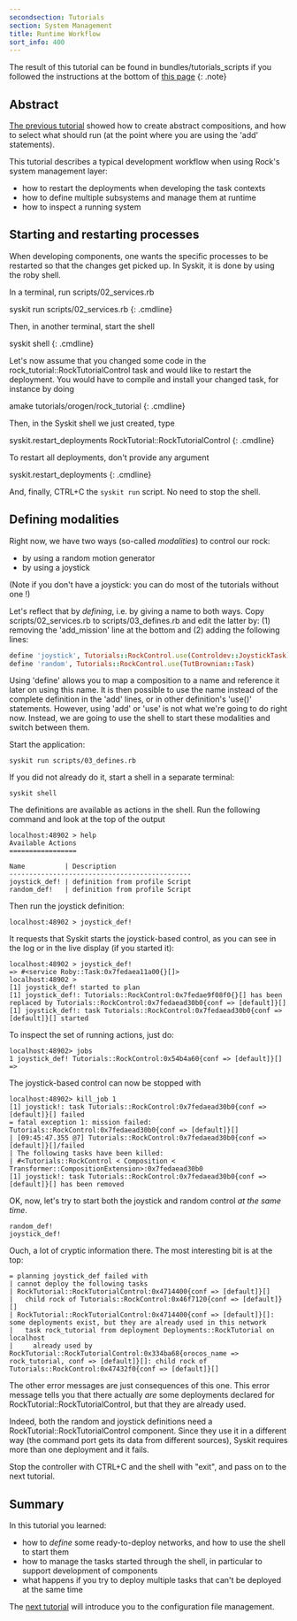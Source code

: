 ```yaml
---
secondsection: Tutorials
section: System Management
title: Runtime Workflow
sort_info: 400
---
```


The result of this tutorial can be found in bundles/tutorials_scripts if you
followed the instructions at the bottom of [this page](../tutorials/index.html)
{: .note}

Abstract
--------

[The previous tutorial](300_services.html) showed how to create abstract
compositions, and how to select what should run 
(at the point where you are using the 'add' statements).

This tutorial describes a typical development workflow when using Rock's
system management layer:

 * how to restart the deployments when developing the task contexts
 * how to define multiple subsystems and manage them at runtime
 * how to inspect a running system

Starting and restarting processes
---------------------------------
When developing components, one wants the specific processes to be restarted so
that the changes get picked up. In Syskit, it is done by
using the roby shell.

In a terminal, run scripts/02_services.rb

syskit run scripts/02_services.rb
{: .cmdline}

Then, in another terminal, start the shell

syskit shell
{: .cmdline}

Let's now assume that you changed some code in the
rock_tutorial::RockTutorialControl task and would like to restart the
deployment. You would have to compile and install your changed task, for
instance by doing

amake tutorials/orogen/rock_tutorial
{: .cmdline}

Then, in the Syskit shell we just created, type

syskit.restart_deployments RockTutorial::RockTutorialControl
{: .cmdline}

To restart all deployments, don't provide any argument

syskit.restart_deployments
{: .cmdline}

And, finally, CTRL+C the `syskit run` script. No need to stop the shell.

Defining modalities
-------------------
Right now, we have two ways (so-called _modalities_) to control our rock:

 * by using a random motion generator
 * by using a joystick

(Note if you don't have a joystick: you can do most of the tutorials without one
!)

Let's reflect that by _defining_, i.e. by giving a name to both ways. Copy
scripts/02_services.rb to scripts/03_defines.rb and edit the latter by: (1)
removing the 'add_mission' line at the bottom and (2) adding the following lines:

~~~ ruby
define 'joystick', Tutorials::RockControl.use(Controldev::JoystickTask)
define 'random', Tutorials::RockControl.use(TutBrownian::Task)
~~~

Using 'define' allows you to map a composition to a name and reference it later
on using this name. It is 
then possible to use the name instead of the complete definition in
the 'add' lines, or in other definition's 'use()' statements. However, using 'add' or 'use' is 
not what we're going to do right now. Instead, we are going to use the shell to start these
modalities and switch between them.

Start the application:

~~~
syskit run scripts/03_defines.rb
~~~

If you did not already do it, start a shell in a separate terminal:

~~~
syskit shell
~~~

The definitions are available as actions in the shell. Run the following command
and look at the top of the output

~~~
localhost:48902 > help
Available Actions
=================

Name          | Description                   
----------------------------------------------
joystick_def! | definition from profile Script
random_def!   | definition from profile Script
~~~

Then run the joystick definition:

~~~
localhost:48902 > joystick_def!
~~~

It requests that Syskit starts the joystick-based control, as you can
see in the log or in the live display (if you started it):

~~~
localhost:48902 > joystick_def!
=> #<service Roby::Task:0x7fedaea11a00{}[]>
localhost:48902 >
[1] joystick_def! started to plan
[1] joystick_def!: Tutorials::RockControl:0x7fedae9f08f0{}[] has been replaced by Tutorials::RockControl:0x7fedaead30b0{conf => [default]}[] 
[1] joystick_def!: task Tutorials::RockControl:0x7fedaead30b0{conf => [default]}[] started
~~~

To inspect the set of running actions, just do:

~~~
localhost:48902> jobs
1 joystick_def! Tutorials::RockControl:0x54b4a60{conf => [default]}[]
=> 
~~~

The joystick-based control can now be stopped with

~~~
localhost:48902> kill_job 1
[1] joystick!: task Tutorials::RockControl:0x7fedaead30b0{conf => [default]}[] failed
= fatal exception 1: mission failed: Tutorials::RockControl:0x7fedaead30b0{conf => [default]}[]
| [09:45:47.355 @7] Tutorials::RockControl:0x7fedaead30b0{conf => [default]}[]/failed
| The following tasks have been killed:
| #<Tutorials::RockControl < Composition < Transformer::CompositionExtension>:0x7fedaead30b0
[1] joystick!: task Tutorials::RockControl:0x7fedaead30b0{conf => [default]}[] has been removed
~~~

OK, now, let's try to start both the joystick and random control _at the same
time_.

~~~
random_def!
joystick_def!
~~~

Ouch, a lot of cryptic information there. The most interesting bit is at the
top:

~~~
= planning joystick_def failed with
| cannot deploy the following tasks
| RockTutorial::RockTutorialControl:0x4714400{conf => [default]}[]
|   child rock of Tutorials::RockControl:0x46f7120{conf => [default]}[]
| RockTutorial::RockTutorialControl:0x4714400{conf => [default]}[]: some deployments exist, but they are already used in this network
|   task rock_tutorial from deployment Deployments::RockTutorial on localhost
|     already used by RockTutorial::RockTutorialControl:0x334ba68{orocos_name => rock_tutorial, conf => [default]}[]: child rock of Tutorials::RockControl:0x47432f0{conf => [default]}[]
~~~

The other error messages are just consequences of this one. This error message
tells you that there actually *are* some deployments declared for
RockTutorial::RockTutorialControl, but that they are already used.

Indeed, both the random and joystick definitions need a
RockTutorial::RockTutorialControl component. Since they use it in a different
way (the command port gets its data from different sources), Syskit requires
more than one deployment and it fails.

Stop the controller with CTRL+C and the shell with "exit", and pass on to the
next tutorial.

Summary
-------

In this tutorial you learned:

 * how to _define_ some ready-to-deploy networks, and how to use the shell to
   start them
 * how to manage the tasks started through the shell, in particular to support
   development of components
 * what happens if you try to deploy multiple tasks that can't be deployed at
   the same time

The [next tutorial](500_config_files.html) will introduce you to the configuration file management.

